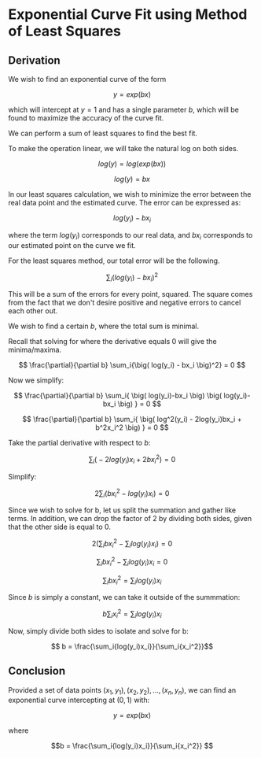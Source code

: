 # Exponential Curve Fit using Method of Least Squares

## Derivation

We wish to find an exponential curve of the form

$$y = exp(bx)$$

which will intercept at $y=1$ and has a single parameter $b$, which will be found to maximize the accuracy of the curve fit.

We can perform a sum of least squares to find the best fit.

To make the operation linear, we will take the natural log on both sides.

$$log(y)=log\big(exp(bx)\big)$$

$$log(y)=bx$$

In our least squares calculation, we wish to minimize the error between the real data point and the estimated curve.
The error can be expressed as:

$$log(y_i) - bx_i$$

where the term $log(y_i)$ corresponds to our real data, and $bx_i$ corresponds to our estimated point on the curve we fit.

For the least squares method, our total error will be the following. 

$$\sum_i{\big( log(y_i) - bx_i \big)^2}$$

This will be a sum of the errors for every point, squared.
The square comes from the fact that we don't desire positive and negative errors to cancel each other out.

We wish to find a certain $b$, where the total sum is minimal.

Recall that solving for where the derivative equals 0 will give the minima/maxima.

$$ \frac{\partial}{\partial b} \sum_i{\big( log(y_i) - bx_i \big)^2} = 0 $$

Now we simplify:

$$ \frac{\partial}{\partial b} \sum_i{ \big( log(y_i)-bx_i \big)  \big( log(y_i)-bx_i \big) } = 0 $$

$$ \frac{\partial}{\partial b} \sum_i{ \big( log^2(y_i) - 2log(y_i)bx_i + b^2x_i^2 \big) } = 0 $$

Take the partial derivative with respect to $b$:

$$ \sum_i{ \big( -2log(y_i)x_i + 2bx_i^2 \big) } = 0 $$

Simplify:

$$ 2 \sum_i{ \big( bx_i^2 - log(y_i)x_i \big) } = 0 $$

Since we wish to solve for b, let us split the summation and gather like terms. In addition, we can drop the factor of 2 by dividing both sides, given that the other side is equal to 0.

$$ 2 \Big( \sum_i{bx_i^2} - \sum_i{log(y_i)x_i} \Big) = 0 $$

$$ \sum_i{bx_i^2} - \sum_i{log(y_i)x_i} = 0 $$

$$ \sum_i{bx_i^2} = \sum_i{log(y_i)x_i} $$

Since $b$ is simply a constant, we can take it outside of the summmation:

$$ b \sum_i{x_i^2} = \sum_i{log(y_i)x_i} $$

Now, simply divide both sides to isolate and solve for b:

$$ b = \frac{\sum_i{log(y_i)x_i}}{\sum_i{x_i^2}}$$


## Conclusion

Provided a set of data points $(x_1, y_1), (x_2, y_2), ... , (x_n, y_n)$, we can find an exponential curve intercepting at $(0,1)$ with:

$$y=exp(bx)$$ 

where 

$$b = \frac{\sum_i{log(y_i)x_i}}{\sum_i{x_i^2}} $$
